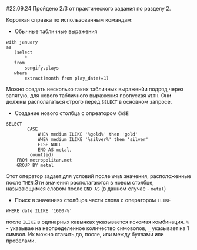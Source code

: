 #22.09.24
Пройдено 2/3 от практического задания по разделу 2.

Короткая справка по использованным командам:
 - Обычные табличные выражения
 ```
 with january
as
	(select
		*
	from
		songify.plays
	where
		extract(month from play_date)=1)
```
Можно создать несколько таких табличных выраженйи подряд через запятую, для нового табличного выражения пропуская `WITH`. Они должны располагаться строго перед `SELECT` в основном запросе.
 
 - Создание нового столбца с опреатором `CASE`
```
SELECT 
		CASE
			WHEN medium ILIKE '%gold%' then 'gold'
			WHEN medium ILIKE '%silver%' then 'silver'
			ELSE NULL
			END AS metal,
		 count(id)
	FROM metropolitan.met
	GROUP BY metal
```
Этот оператор задает для условий после `WHEN` значения, расположенные после `THEN`.Эти значения располагаются в новом столбце, называющимся словом после `END AS` (в данном случае - `metal`)

- Поиск в значениях столбцов части слова с оператором `ILIKE`
```
WHERE date ILIKE '1600-%'
```
после `ILIKE` в одинарных кавычках указывается искомая комбинация. `%` - указывае на неопределенное количество симоволов, `_` указывает на 1 символ. Их можно ставить до, после, или между буквами или пробелами.
